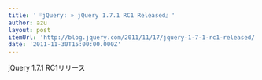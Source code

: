```yaml
---
title: '『jQuery: » jQuery 1.7.1 RC1 Released』'
author: azu
layout: post
itemUrl: 'http://blog.jquery.com/2011/11/17/jquery-1-7-1-rc1-released/'
date: '2011-11-30T15:00:00.000Z'
---
```

jQuery 1.7.1 RC1リリース
